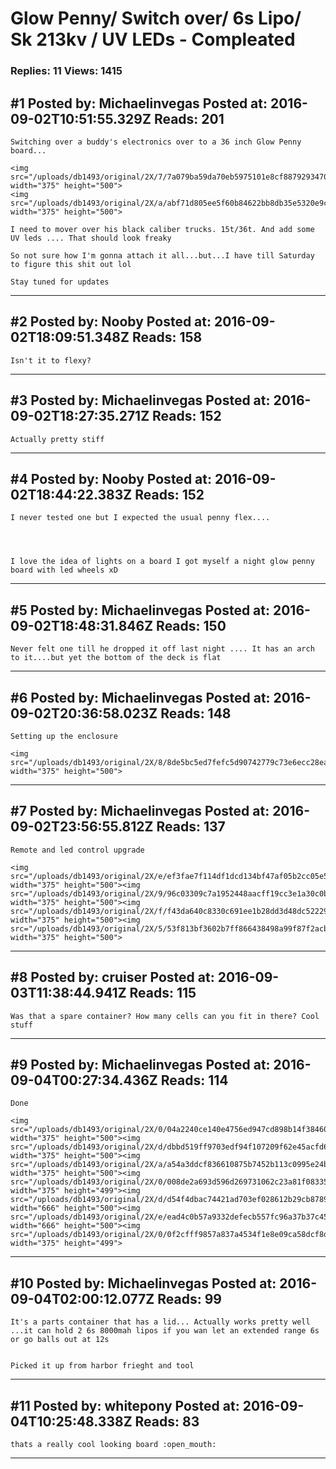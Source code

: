 # Glow Penny/ Switch over/ 6s Lipo/ Sk 213kv / UV LEDs - Compleated

### Replies: 11 Views: 1415

## \#1 Posted by: Michaelinvegas Posted at: 2016-09-02T10:51:55.329Z Reads: 201

```
Switching over a buddy's electronics over to a 36 inch Glow Penny board...

<img src="/uploads/db1493/original/2X/7/7a079ba59da70eb5975101e8cf88792934703af8.jpeg" width="375" height="500">
<img src="/uploads/db1493/original/2X/a/abf71d805ee5f60b84622bb8db35e5320e9ce3b6.jpeg" width="375" height="500">

I need to mover over his black caliber trucks. 15t/36t. And add some UV leds .... That should look freaky 

So not sure how I'm gonna attach it all...but...I have till Saturday to figure this shit out lol

Stay tuned for updates
```

---
## \#2 Posted by: Nooby Posted at: 2016-09-02T18:09:51.348Z Reads: 158

```
Isn't it to flexy?
```

---
## \#3 Posted by: Michaelinvegas Posted at: 2016-09-02T18:27:35.271Z Reads: 152

```
Actually pretty stiff
```

---
## \#4 Posted by: Nooby Posted at: 2016-09-02T18:44:22.383Z Reads: 152

```
I never tested one but I expected the usual penny flex....




I love the idea of lights on a board I got myself a night glow penny board with led wheels xD
```

---
## \#5 Posted by: Michaelinvegas Posted at: 2016-09-02T18:48:31.846Z Reads: 150

```
Never felt one till he dropped it off last night .... It has an arch to it....but yet the bottom of the deck is flat
```

---
## \#6 Posted by: Michaelinvegas Posted at: 2016-09-02T20:36:58.023Z Reads: 148

```
Setting up the enclosure 

<img src="/uploads/db1493/original/2X/8/8de5bc5ed7fefc5d90742779c73e6ecc28ea7d91.jpeg" width="375" height="500">
```

---
## \#7 Posted by: Michaelinvegas Posted at: 2016-09-02T23:56:55.812Z Reads: 137

```
Remote and led control upgrade

<img src="/uploads/db1493/original/2X/e/ef3fae7f114df1dcd134bf47af05b2cc05e58ed0.jpeg" width="375" height="500"><img src="/uploads/db1493/original/2X/9/96c03309c7a1952448aacff19cc3e1a30c0b2ed1.jpeg" width="375" height="500"><img src="/uploads/db1493/original/2X/f/f43da640c8330c691ee1b28dd3d48dc52229b204.jpeg" width="375" height="500"><img src="/uploads/db1493/original/2X/5/53f813bf3602b7ff866438498a99f87f2acb0eea.jpeg" width="375" height="500">
```

---
## \#8 Posted by: cruiser Posted at: 2016-09-03T11:38:44.941Z Reads: 115

```
Was that a spare container? How many cells can you fit in there? Cool stuff
```

---
## \#9 Posted by: Michaelinvegas Posted at: 2016-09-04T00:27:34.436Z Reads: 114

```
Done

<img src="/uploads/db1493/original/2X/0/04a2240ce140e4756ed947cd898b14f3846017ab.jpeg" width="375" height="500"><img src="/uploads/db1493/original/2X/d/dbbd519ff9703edf94f107209f62e45acfd68335.jpeg" width="375" height="500"><img src="/uploads/db1493/original/2X/a/a54a3ddcf836610875b7452b113c0995e24be6af.jpeg" width="375" height="500"><img src="/uploads/db1493/original/2X/0/008de2a693d596d269731062c23a81f08335d9e0.jpeg" width="375" height="499"><img src="/uploads/db1493/original/2X/d/d54f4dbac74421ad703ef028612b29cb8789cbe3.jpeg" width="666" height="500"><img src="/uploads/db1493/original/2X/e/ead4c0b57a9332defecb557fc96a37b37c452d09.jpeg" width="666" height="500"><img src="/uploads/db1493/original/2X/0/0f2cfff9857a837a4534f1e8e09ca58dcf8d2fec.jpeg" width="375" height="499">
```

---
## \#10 Posted by: Michaelinvegas Posted at: 2016-09-04T02:00:12.077Z Reads: 99

```
It's a parts container that has a lid... Actually works pretty well ...it can hold 2 6s 8000mah lipos if you wan let an extended range 6s or go balls out at 12s 


Picked it up from harbor frieght and tool
```

---
## \#11 Posted by: whitepony Posted at: 2016-09-04T10:25:48.338Z Reads: 83

```
thats a really cool looking board :open_mouth:
```

---
